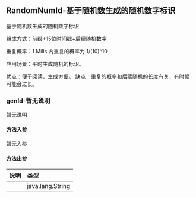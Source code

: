 ## RandomNumId-基于随机数生成的随机数字标识

基于随机数生成的随机数字标识

组成方式：前缀+15位时间戳+后续随机数字

重复概率：1 Mills 内重复的概率为 1/(10)^10

应用场景：平时生成随机的标识。

优点：便于阅读，生成方便。
缺点：重复的概率和后续随机的长度有关，有时候可能会过长。

### genId-暂无说明

暂无说明

#### 方法入参

暂无入参

#### 方法出参

| 说明 | 类型 |
|:---|:---|
|  | java.lang.String |




